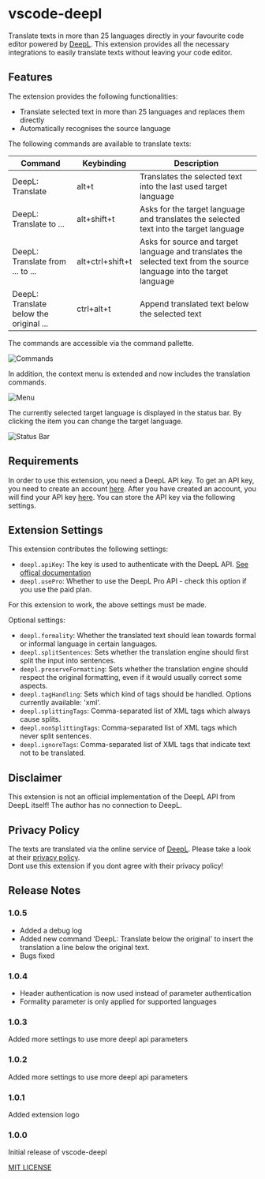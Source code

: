 # vscode-deepl

Translate texts in more than 25 languages directly in your favourite code editor powered by [DeepL](https://www.deepl.com/translator).
This extension provides all the necessary integrations to easily translate texts without leaving your code editor.

## Features

The extension provides the following functionalities:

* Translate selected text in more than 25 languages and replaces them directly
* Automatically recognises the source language

The following commands are available to translate texts:

|Command|Keybinding|Description
|---|---|---
|DeepL: Translate|alt+t|Translates the selected text into the last used target language 
|DeepL: Translate to ...|alt+shift+t|Asks for the target language and translates the selected text into the target language
|DeepL: Translate from ... to ...|alt+ctrl+shift+t|Asks for source and target language and translates the selected text from the source language into the target language
|DeepL: Translate below the original ...|ctrl+alt+t|Append translated text below the selected text

The commands are accessible via the command pallette.

![Commands](doc/command-pallette.png)

In addition, the context menu is extended and now includes the translation commands.

![Menu](doc/menu.png)

The currently selected target language is displayed in the status bar. By clicking the item you can change the target language.

![Status Bar](doc/statusbar.png)

## Requirements

In order to use this extension, you need a DeepL API key.
To get an API key, you need to create an account [here](https://www.deepl.com/pro).
After you have created an account, you will find your API key [here](https://www.deepl.com/pro-account/plan).
You can store the API key via the following settings.

## Extension Settings

This extension contributes the following settings:

* `deepl.apiKey`: The key is used to authenticate with the DeepL API. [See offical documentation](https://www.deepl.com/docs-api/accessing-the-api/authentication/)
* `deepl.usePro`: Whether to use the DeepL Pro API - check this option if you use the paid plan.

For this extension to work, the above settings must be made.

Optional settings:

* `deepl.formality`: Whether the translated text should lean towards formal or informal language in certain languages.
* `deepl.splitSentences`: Sets whether the translation engine should first split the input into sentences.
* `deepl.preserveFormatting`: Sets whether the translation engine should respect the original formatting, even if it would usually correct some aspects.
* `deepl.tagHandling`: Sets which kind of tags should be handled. Options currently available: 'xml'.
* `deepl.splittingTags`: Comma-separated list of XML tags which always cause splits.
* `deepl.nonSplittingTags`: Comma-separated list of XML tags which never split sentences. 
* `deepl.ignoreTags`: Comma-separated list of XML tags that indicate text not to be translated.

## Disclaimer

This extension is not an official implementation of the DeepL API from DeepL itself!
The author has no connection to DeepL.

## Privacy Policy

The texts are translated via the online service of [DeepL](https://www.deepl.com). Please take a look at their [privacy policy](https://www.deepl.com/en/privacy/).  
Dont use this extension if you dont agree with their privacy policy!

## Release Notes

### 1.0.5

- Added a debug log
- Added new command 'DeepL: Translate below the original' to insert the translation a line below the original text.
- Bugs fixed 

### 1.0.4

- Header authentication is now used instead of parameter authentication
- Formality parameter is only applied for supported languages

### 1.0.3

Added more settings to use more deepl api parameters

### 1.0.2

Added more settings to use more deepl api parameters

### 1.0.1

Added extension logo

### 1.0.0

Initial release of vscode-deepl

[MIT LICENSE](LICENSE)
